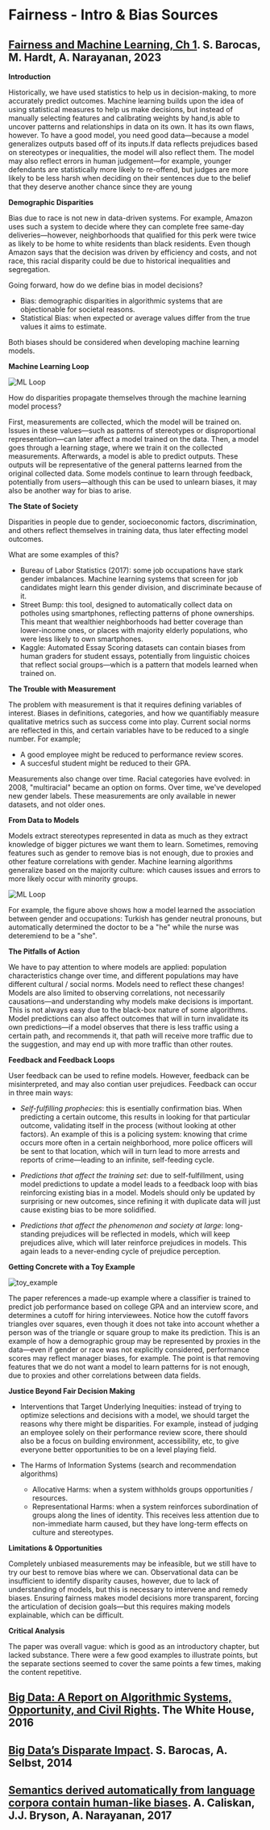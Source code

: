 # Fairness - Intro & Bias Sources 

## [Fairness and Machine Learning, Ch 1](https://fairmlbook.org/introduction.html). S. Barocas, M. Hardt, A. Narayanan, 2023

**Introduction** 

Historically, we have used statistics to help us in decision-making, to more accurately predict outcomes. Machine learning builds upon the idea of using statistical measures to help us make decisions, but instead of manually selecting features and calibrating weights by hand,is able to uncover patterns and relationships in data on its own. It has its own flaws, however. To have a good model, you need good data—because a model generalizes outputs based off of its inputs.If data reflects prejudices based on stereotypes or inequalities, the model will also reflect them. The model may also reflect errors in human judgement—for example, younger defendants are statistically more likely to re-offend, but judges are more likely to be less harsh when deciding on their sentences due to the belief that they deserve another chance since they are young


**Demographic Disparities** 

Bias due to race is not new in data-driven systems. For example, Amazon uses such a system to decide where they can complete free same-day deliveries—however, neighborhoods that qualified for this perk were twice as likely to be home to white residents than black residents. Even though Amazon says that the decision was driven by efficiency and costs, and not race, this racial disparity could be due to historical inequalities and segregation.

Going forward, how do we define bias in model decisions?

- Bias: demographic disparities in algorithmic systems that are objectionable for societal reasons. 
- Statistical Bias: when expected or average values differ from the true values it aims to estimate. 

Both biases should be considered when developing machine learning models. 


**Machine Learning Loop** 

![ML Loop](images/machine-learning-loop.png)

How do disparities propagate themselves through the machine learning model process? 

First, measurements are collected, which the model will be trained on. Issues in these values—such as patterns of stereotypes or disproportional representation—can later affect a model trained on the data. Then, a model goes through a learning stage, where we train it on the collected measurements. Afterwards, a model is able to predict outputs. These outputs will be representative of the general patterns learned from the original collected data. Some models continue to learn through feedback, potentially from users—although this can be used to unlearn biases, it may also be another way for bias to arise.


**The State of Society** 

Disparities in people due to gender, socioeconomic factors, discrimination, and others reflect themselves in training data, thus later effecting model outcomes.

What are some examples of this? 

- Bureau of Labor Statistics (2017): some job occupations have stark gender imbalances. Machine learning systems that screen for job candidates might learn this gender division, and discriminate because of it. 
- Street Bump: this tool, designed to automatically collect data on potholes using smartphones, reflecting patterns of phone ownerships. This meant that wealthier neighborhoods had better coverage than lower-income ones, or places with majority elderly populations, who were less likely to own smartphones. 
- Kaggle: Automated Essay Scoring datasets can contain biases from human graders for student essays, potentially from linguistic choices that reflect social groups—which is a pattern that models learned when trained on. 


**The Trouble with Measurement** 

The problem with measurement is that it requires defining variables of interest. Biases in definitions, categories, and how we quantifiably measure qualitative metrics such as success come into play. Current social norms are reflected in this, and certain variables have to be reduced to a single number. For example; 

- A good employee might be reduced to performance review scores. 
- A succesful student might be reduced to their GPA. 

Measurements also change over time. Racial categories have evolved: in 2008, "multiracial" became an option on forms. Over time, we've developed new gender labels. These measurements are only available in newer datasets, and not older ones. 


**From Data to Models** 

Models extract stereotypes represented in data as much as they extract knowledge of bigger pictures we want them to learn. Sometimes, removing features such as gender to remove bias is not enough, due to proxies and other feature correlations with gender. Machine learning algorithms generalize based on the majority culture: which causes issues and errors to more likely occur with minority groups. 

![ML Loop](images/gender-stereotypes.png)

For example, the figure above shows how a model learned the association between gender and occupations: Turkish has gender neutral pronouns, but automatically determined the doctor to be a "he" while the nurse was deteremiend to be a "she". 


**The Pitfalls of Action** 

We have to pay attention to where models are applied: population characteristics change over time, and different populations may have different cultural / social norms. Models need to reflect these changes! Models are also limited to observing correlations, not necessarily causations—and understanding why models make decisions is important. This is not always easy due to the black-box nature of some algorithms. Model predictions can also affect outcomes that will in turn invalidate its own predictions—if a model observes that there is less traffic using a certain path, and recommends it, that path will receive more traffic due to the suggestion, and may end up with more traffic than other routes. 


**Feedback and Feedback Loops** 
 
User feedback can be used to refine models. However, feedback can be misinterpreted, and may also contian user prejudices. Feedback can occur in three main ways: 

- *Self-fulfilling prophecies*: this is esentially confirmation bias. When predicting a certain outcome, this results in looking for that particular outcome, validating itself in the process (without looking at other factors). An example of this is a policing system: knowing that crime occurs more often in a certain neighborhood, more police officers will be sent to that location, which will in turn lead to more arrests and reports of crime—leading to an infinite, self-feeding cycle. 

- *Predictions that affect the training set*: due to self-fulfillment, using model predictions to update a model leads to a feedback loop with bias reinforcing existing bias in a model. Models should only be updated by surprising or new outcomes, since refining it with duplicate data will just cause existing bias to be more solidified. 

- *Predictions that affect the phenomenon and society at large*: long-standing prejudices will be reflected in models, which will keep prejudices alive, which will later reinforce prejudices in models. This again leads to a never-ending cycle of prejudice perception. 


**Getting Concrete with a Toy Example** 

![toy_example](images/toy-example.png)

The paper references a made-up example where a classifier is trained to predict job performance based on college GPA and an interview score, and determines a cutoff for hiring interviewees. Notice how the cutoff favors triangles over squares, even though it does not take into account whether a person was of the triangle or square group to make its prediction. This is an example of how a demographic group may be represented by proxies in the data—even if gender or race was not explicitly considered, performance scores may reflect manager biases, for example. The point is that removing features that we do not want a model to learn patterns for is not enough, due to proxies and other correlations between data fields. 


**Justice Beyond Fair Decision Making** 

- Interventions that Target Underlying Inequities: instead of trying to optimize selections and decisions with a model, we should target the reasons why there might be disparities. For example, instead of judging an employee solely on their performance review score, there should also be a focus on building environment, accessibility, etc, to give everyone better opportunities to be on a level playing field.  

- The Harms of Information Systems (search and recommendation algorithms) 
    - Allocative Harms: when a system withholds groups opportunities / resources. 
    - Representational Harms: when a system reinforces subordination of groups along the lines of identity. This receives less attention due to non-immediate harm caused, but they have long-term effects on culture and stereotypes. 


**Limitations & Opportunities** 

Completely unbiased measurements may be infeasible, but we still have to try our best to remove bias where we can. Observational data can be insufficient to identify disparity causes, however, due to lack of understanding of models, but this is necessary to intervene and remedy biases. Ensuring fairness makes model decisions more transparent, forcing the articulation of decision goals—but this requires making models explainable, which can be difficult.


**Critical Analysis**

The paper was overall vague: which is good as an introductory chapter, but lacked substance. There were a few good examples to illustrate points, but the separate sections seemed to cover the same points a few times, making the content repetitive.


## [Big Data: A Report on Algorithmic Systems, Opportunity, and Civil Rights](https://obamawhitehouse.archives.gov/sites/default/files/microsites/ostp/2016_0504_data_discrimination.pdf). The White House, 2016

## [Big Data’s Disparate Impact](https://papers.ssrn.com/sol3/papers.cfm?abstract_id=2477899). S. Barocas, A. Selbst, 2014

## [Semantics derived automatically from language corpora contain human-like biases](https://www.science.org/doi/10.1126/science.aal4230). A. Caliskan, J.J. Bryson, A. Narayanan, 2017
